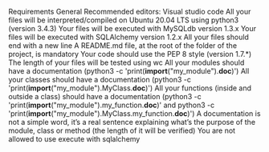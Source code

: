 Requirements
General
Recommended editors: Visual studio code
All your files will be interpreted/compiled on Ubuntu 20.04 LTS using python3 (version 3.4.3)
Your files will be executed with MySQLdb version 1.3.x
Your files will be executed with SQLAlchemy version 1.2.x
All your files should end with a new line
A README.md file, at the root of the folder of the project, is mandatory
Your code should use the PEP 8 style (version 1.7.\*)
The length of your files will be tested using wc
All your modules should have a documentation (python3 -c 'print(**import**("my_module").**doc**)')
All your classes should have a documentation (python3 -c 'print(**import**("my_module").MyClass.**doc**)')
All your functions (inside and outside a class) should have a documentation (python3 -c 'print(**import**("my_module").my_function.**doc**)' and python3 -c 'print(**import**("my_module").MyClass.my_function.**doc**)')
A documentation is not a simple word, it’s a real sentence explaining what’s the purpose of the module, class or method (the length of it will be verified)
You are not allowed to use execute with sqlalchemy
